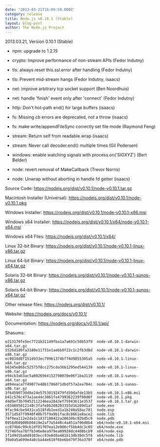 ```yaml
---
date: '2013-03-21T16:09:59.000Z'
category: release
title: Node.js v0.10.1 (Stable)
layout: blog-post
author: The Node.js Project
---
```


2013.03.21, Version 0.10.1 (Stable)

- npm: upgrade to 1.2.15

- crypto: Improve performance of non-stream APIs (Fedor Indutny)

- tls: always reset this.ssl.error after handling (Fedor Indutny)

- tls: Prevent mid-stream hangs (Fedor Indutny, isaacs)

- net: improve arbitrary tcp socket support (Ben Noordhuis)

- net: handle 'finish' event only after 'connect' (Fedor Indutny)

- http: Don't hot-path end() for large buffers (isaacs)

- fs: Missing cb errors are deprecated, not a throw (isaacs)

- fs: make write/appendFileSync correctly set file mode (Raymond Feng)

- stream: Return self from readable.wrap (isaacs)

- stream: Never call decoder.end() multiple times (Gil Pedersen)

- windows: enable watching signals with process.on('SIGXYZ') (Bert Belder)

- node: revert removal of MakeCallback (Trevor Norris)

- node: Unwrap without aborting in handle fd getter (isaacs)

Source Code: https://nodejs.org/dist/v0.10.1/node-v0.10.1.tar.gz

Macintosh Installer (Universal): https://nodejs.org/dist/v0.10.1/node-v0.10.1.pkg

Windows Installer: https://nodejs.org/dist/v0.10.1/node-v0.10.1-x86.msi

Windows x64 Installer: https://nodejs.org/dist/v0.10.1/x64/node-v0.10.1-x64.msi

Windows x64 Files: https://nodejs.org/dist/v0.10.1/x64/

Linux 32-bit Binary: https://nodejs.org/dist/v0.10.1/node-v0.10.1-linux-x86.tar.gz

Linux 64-bit Binary: https://nodejs.org/dist/v0.10.1/node-v0.10.1-linux-x64.tar.gz

Solaris 32-bit Binary: https://nodejs.org/dist/v0.10.1/node-v0.10.1-sunos-x86.tar.gz

Solaris 64-bit Binary: https://nodejs.org/dist/v0.10.1/node-v0.10.1-sunos-x64.tar.gz

Other release files: https://nodejs.org/dist/v0.10.1/

Website: https://nodejs.org/docs/v0.10.1/

Documentation: https://nodejs.org/docs/v0.10.1/api/

Shasums:

```
e213170fe5ec7721b31149fba1a7a691c50b5379  node-v0.10.1-darwin-x64.tar.gz
5526d189fa3180e11731e1aebb0f22c1c2fb3d8d  node-v0.10.1-darwin-x86.tar.gz
ec0818d8f151d933ec79961374bf74d9855305a5  node-v0.10.1-linux-x64.tar.gz
b6345e86bc52575f8cc275cda36b1295ed544139  node-v0.10.1-linux-x86.tar.gz
e94cb3ab3ac5a8026564152798070e06f1ba3119  node-v0.10.1-sunos-x64.tar.gz
a894eaca7f49077e48b1786071dbdf57a2ea704c  node-v0.10.1-sunos-x86.tar.gz
3f64590730d8e24e57530192479fd39dafde13b5  node-v0.10.1-x86.msi
b41c576c473a1ae44c3061fe4799362239f00d8f  node-v0.10.1.pkg
d4d9ef3b70452112246ea2043ef75943611e3537  node-v0.10.1.tar.gz
c034695812148c3fafe8b208203355d16289d1a7  node.exe
9fac94cbe9431ca518fdb1eed1a1b240a58ac781  node.exp
3571d5d7f9940f48b75f9a9b1fac8c8661e8ace2  node.lib
74f9ea112e2da1c1837180422a20630bc92bd5c9  node.pdb
0958d68900b80419e2af7a5448c4a451af06d0b4  x64/node-v0.10.1-x64.msi
cc074b6c99cb1df01707ea12e986cf5bb4dc3c05  x64/node.exe
f2746fea78ffb346e8ea979ea09924dc4408bcb9  x64/node.exp
1f1d9d1ba0d9383ecc93e8d8a481b13db39dc5f8  x64/node.lib
39a0a5a699e4a8cba44e618f6be6bd79f36a370f  x64/node.pdb
```
